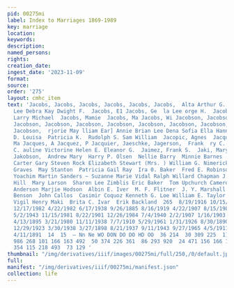 ```yaml
---
pid: 00275mi
label: Index to Marriages 1869-1989
key: marriage
location: 
keywords: 
description: 
named_persons: 
rights: 
creation_date: 
ingest_date: '2023-11-09'
format: 
source: 
order: '275'
layout: cmhc_item
text: 'Jacobs, Jacobs, Jacobs, Jacobs, Jacobs, Jacobs,  Alta Arthur G. C. H. Chery!
  Lee Debra Kay Dwight F.  Jacobs, E1 Jacobs, Ge  la Lee orge H.  Jacobs, Homer C.  Jacobs,
  Larry Michael  Jacobs, Mamie  Jacobs, Ma Jacobs, Wi Jacobson, Jacobson, Jacobson,
  Jacobson, Jacobson, Jacobson, Jacobson, Jacobson, Jacobson, Jacobson, Jacobson,
  Jacobson,  rjorie May lliam Ear] Annie Brian Lee Dena Sofia Ella Hannah Jens Kenneth
  D. Louisa  Patricia K.  Rudolph S. Sam William  Jacopic, Agnes  Jacque, C. Jacque,
  Ma Jacques, A Jacquez, P Jacquier, Jaeschke, Jagerson,  Frank  ry C. (Mrs.  rthur
  C. auline Victorine Helen E. Eleanor G.  Jaimez, Frank S.  Jaki, Mary Jakobson,
  Jakobson,  Andrew Mary  Harry P. Olsen  Nellie Barry  Minnie Barnes  Kenneth Garcia
  Carter Gary Steven Rock Elizabeth Stewart (Mrs. ) William G. Nimerick Georgia E£.
  Graves  May Stanton  Patricia Gail Ray  Ira 0. Baker  Fred E. Robinson Terry Margot
  Yoachim Martin Sanders ~ Suzanne Marie Vidal Ralph Willard Chapman J. W. Anderson  Andrew
  Hill  Mary Larson  Sharon Lee Zimblis Eric Baker  Tom Upchurch Cameron Jr. Ann Fudie  Sophia
  Anderson Marjie Hodson  Albin E. Iver  M. F. Flitner  J. Y. Marshall  Thelma O.
  Benson  John Callos  Casimir Coquoz Kenneth G. Loe William E. Taylor Mary Lydia
  Vigil Henry Maki  Brita C. Ivar  Erik Backland  265  8/19/1916 10/15/1902 8/30/1879
  12/17/1982 4/22/1982 6/17/1938 9/26/1885 8/16/1919 4/22/1907 8/15/1980 7/17/1894
  5/2/1943 11/15/1981 8/22/1901 12/26/1984 7/4/1940 2/2/1907 1/16/1903 3/6/1897 7/1/1960
  4/13/1895 3/21/1980 11/11/1938 7/7/1910 5/29/1961 1/31/1926 8/30/1890 11/14/1891
  12/29/1923 3/30/1938 3/27/1898 8/21/1937 9/11/1943 9/27/1965 4/5/1911 10/14/1899
  4/11/1891  14  15  — Nn Ne WO DON DO DO HD OO  36 214  30 309 225  1] 253  97 380
  986 268 101 166 163 492  50 374 226 361  86 293 920  24 471 156 166 105 156 148  24
  354 115 218 493  73 129 '
thumbnail: "/img/derivatives/iiif/images/00275mi/full/250,/0/default.jpg"
full: 
manifest: "/img/derivatives/iiif/00275mi/manifest.json"
collection: life
---
```

